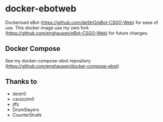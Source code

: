 docker-ebotweb
================
Dockerised eBot (https://github.com/deStrO/eBot-CSGO-Web) for ease of use.
This docker image use my own fork (https://github.com/enghausen/eBot-CSGO-Web) for future changes.

Docker Compose
--------------
See my docker-compose-ebot repository (https://github.com/enghausen/docker-compose-ebot)

Thanks to
-------
* destr0
* carazzim0
* jffz
* DrumSlayers
* CounterStrafe
